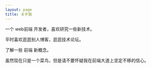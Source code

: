 ```yaml
---
layout: page
title: 关于我 
---
```


一个 web前端 开发者，喜欢研究一些新技术。
<p>
平时喜欢逛逛别人博客，逛逛技术论坛。
<p>
了解一些 前端 新概念。
<p>
虽然现在只是一个菜鸟，但是请不要怀疑我在前端大道上坚定不移的信心。 





